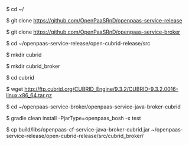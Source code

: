 $ cd ~/

$ git clone https://github.com/OpenPaaSRnD/openpaas-service-release

$ git clone https://github.com/OpenPaaSRnD/openpaas-service-broker

$ cd ~/openpaas-service-release/open-cubrid-release/src

$ mkdir cubrid

$ mkdir cubrid_broker

$ cd cubrid

$ wget http://ftp.cubrid.org/CUBRID_Engine/9.3.2/CUBRID-9.3.2.0016-linux.x86_64.tar.gz

$ cd ~/openpaas-service-broker/openpaas-service-java-broker-cubrid

$ gradle clean install -PjarType=openpaas_bosh -x test

$ cp build/libs/openpaas-cf-service-java-broker-cubrid.jar ~/openpaas-service-release/open-cubrid-release/src/cubrid_broker/
